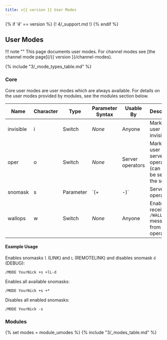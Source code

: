 ```yaml
---
title: v{{ version }} User Modes
---
```


{% if '4' == version %}
{! 4/_support.md !}
{% endif %}

## User Modes

!!! note ""
    This page documents user modes. For channel modes see [the channel mode page](/{{ version }}/channel-modes).

{% include "3/_mode_types_table.md" %}

### Core

Core user modes are user modes which are always available. For details on the user modes provided by modules, see the modules section below.

Name      | Character | Type      | Parameter Syntax  | Usable By        | Description
--------- | --------- | --------- | ----------------- | ---------------- | -----------
invisible | i         | Switch    | *None*            | Anyone           | Marks the user as invisible.
oper      | o         | Switch    | *None*            | Server operators | Marks the user as a server operator (can only be set by the server).
snomask   | s         | Parameter | `(+|-)<snomasks>` | Server operators | Enables receiving the specified types of [server operator notice](/{{ version }}/snomasks).
wallops   | w         | Switch    | *None*            | Anyone           | Enables receiving `/WALLOPS` messages from server operators.

#### Example Usage

Enables snomasks `l` (LINK) and `L` (REMOTELINK) and disables snomask `d` (DEBUG):

```plaintext
/MODE YourNick +s +lL-d
```

Enables all available snomasks:

```plaintext
/MODE YourNick +s +*
```

Disables all enabled snomasks:

```plaintext
/MODE YourNick -s
```

### Modules

{% set modes = module_umodes %}
{% include "3/_modes_table.md" %}
